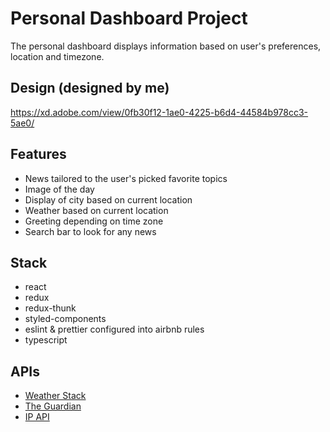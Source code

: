 # Personal Dashboard Project
 
The personal dashboard displays information based on user's preferences, location and timezone.

## Design (designed by me)
https://xd.adobe.com/view/0fb30f12-1ae0-4225-b6d4-44584b978cc3-5ae0/

## Features
- News tailored to the user's picked favorite topics
- Image of the day
- Display of city based on current location
- Weather based on current location
- Greeting depending on time zone
- Search bar to look for any news

## Stack
- react
- redux
- redux-thunk
- styled-components
- eslint & prettier configured into airbnb rules
- typescript

 ## APIs
 - [Weather Stack](https://weatherstack.com/quickstart)
 - [The Guardian](https://github.com/PorterK/GuardianJSClient)
 - [IP API](https://ip-api.com/)
